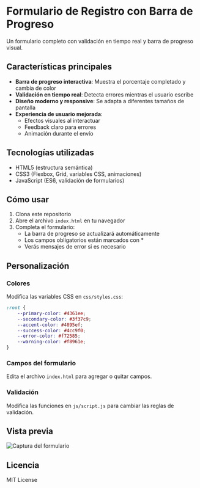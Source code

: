 # Formulario de Registro con Barra de Progreso

Un formulario completo con validación en tiempo real y barra de progreso visual.

## Características principales

- **Barra de progreso interactiva**: Muestra el porcentaje completado y cambia de color
- **Validación en tiempo real**: Detecta errores mientras el usuario escribe
- **Diseño moderno y responsive**: Se adapta a diferentes tamaños de pantalla
- **Experiencia de usuario mejorada**: 
  - Efectos visuales al interactuar
  - Feedback claro para errores
  - Animación durante el envío

## Tecnologías utilizadas

- HTML5 (estructura semántica)
- CSS3 (Flexbox, Grid, variables CSS, animaciones)
- JavaScript (ES6, validación de formularios)

## Cómo usar

1. Clona este repositorio
2. Abre el archivo `index.html` en tu navegador
3. Completa el formulario:
   - La barra de progreso se actualizará automáticamente
   - Los campos obligatorios están marcados con *
   - Verás mensajes de error si es necesario

## Personalización

### Colores
Modifica las variables CSS en `css/styles.css`:
```css
:root {
    --primary-color: #4361ee;
    --secondary-color: #3f37c9;
    --accent-color: #4895ef;
    --success-color: #4cc9f0;
    --error-color: #f72585;
    --warning-color: #f8961e;
}
```

### Campos del formulario
Edita el archivo `index.html` para agregar o quitar campos.

### Validación
Modifica las funciones en `js/script.js` para cambiar las reglas de validación.

## Vista previa

![Captura del formulario](preview.png)

## Licencia

MIT License
